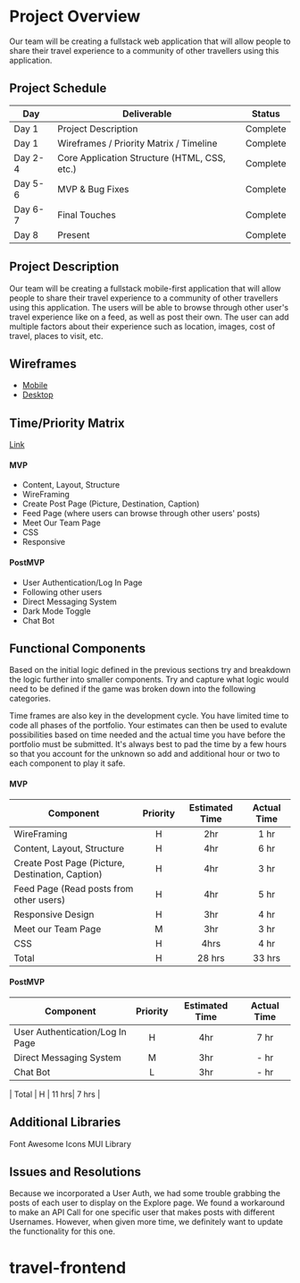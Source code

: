 # Project Overview

Our team will be creating a fullstack web application that will allow people to share their travel experience to a community of other travellers using this application.

## Project Schedule

|  Day | Deliverable | Status
|---|---| ---|
|Day 1| Project Description | Complete
|Day 1| Wireframes / Priority Matrix / Timeline | Complete
|Day 2-4| Core Application Structure (HTML, CSS, etc.) | Complete
|Day 5-6| MVP & Bug Fixes | Complete
|Day 6-7| Final Touches | Complete
|Day 8| Present | Complete


## Project Description

Our team will be creating a fullstack mobile-first application that will allow people to share their travel experience to a community of other travellers using this application. The users will be able to browse through other user's travel experience like on a feed, as well as post their own. The user can add multiple factors about their experience such as location, images, cost of travel, places to visit, etc.

## Wireframes

- [Mobile](https://res.cloudinary.com/dxqwpud0l/image/upload/v1637281910/Screen_Shot_2021-11-18_at_10.06.10_AM_hwntgf.png)
- [Desktop]()


## Time/Priority Matrix 

[Link]()

#### MVP

- Content, Layout, Structure
- WireFraming
- Create Post Page (Picture, Destination, Caption)
- Feed Page (where users can browse through other users' posts)
- Meet Our Team Page
- CSS
- Responsive

#### PostMVP 

- User Authentication/Log In Page
- Following other users
- Direct Messaging System
- Dark Mode Toggle
- Chat Bot

## Functional Components

Based on the initial logic defined in the previous sections try and breakdown the logic further into smaller components.  Try and capture what logic would need to be defined if the game was broken down into the following categories.

Time frames are also key in the development cycle.  You have limited time to code all phases of the portfolio. Your estimates can then be used to evalute possibilities based on time needed and the actual time you have before the portfolio must be submitted. It's always best to pad the time by a few hours so that you account for the unknown so add and additional hour or two to each component to play it safe.

#### MVP
| Component | Priority | Estimated Time | Actual Time |
| --- | :---: |  :---: | :---: | 
| WireFraming | H | 2hr | 1 hr |
| Content, Layout, Structure | H | 4hr | 6 hr |  
| Create Post Page (Picture, Destination, Caption) | H | 4hr | 3 hr|
| Feed Page (Read posts from other users) | H | 4hr | 5 hr|
| Responsive Design | H | 3hr| 4 hr |  
| Meet our Team Page | M | 3hr| 3 hr |
| CSS | H | 4hrs| 4 hr | 
| Total | H | 28 hrs| 33 hrs |

#### PostMVP
| Component | Priority | Estimated Time | Actual Time |
| --- | :---: |  :---: | :---: | 
| User Authentication/Log In Page | H | 4hr | 7 hr|
| Direct Messaging System | M | 3hr | - hr | - hr |
| Chat Bot | L | 3hr | - hr | - hr |

| Total | H | 11 hrs| 7 hrs |

## Additional Libraries
Font Awesome Icons
MUI Library


## Issues and Resolutions
Because we incorporated a User Auth, we had some trouble grabbing the posts of each user to display on the Explore page. We found a workaround to make an API Call for one specific user that makes posts with different Usernames. However, when given more time, we definitely want to update the functionality for this one.

# travel-frontend
